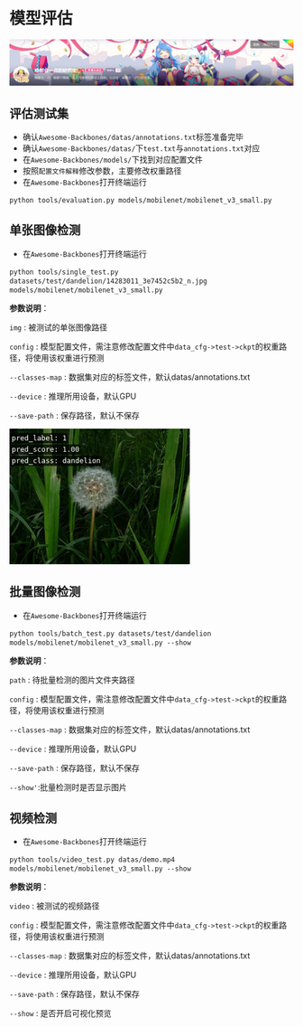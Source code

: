 模型评估
===========================

[![BILIBILI](https://raw.githubusercontent.com/Fafa-DL/readme-data/main/Bilibili.png)](https://space.bilibili.com/46880349)
## 评估测试集
- 确认`Awesome-Backbones/datas/annotations.txt`标签准备完毕
- 确认`Awesome-Backbones/datas/`下`test.txt`与`annotations.txt`对应
- 在`Awesome-Backbones/models/`下找到对应配置文件
- 按照`配置文件解释`修改参数，主要修改权重路径
- 在`Awesome-Backbones`打开终端运行
```
python tools/evaluation.py models/mobilenet/mobilenet_v3_small.py
```

## 单张图像检测
- 在`Awesome-Backbones`打开终端运行
```
python tools/single_test.py datasets/test/dandelion/14283011_3e7452c5b2_n.jpg models/mobilenet/mobilenet_v3_small.py
```
**参数说明**：

`img` : 被测试的单张图像路径

`config` : 模型配置文件，需注意修改配置文件中`data_cfg->test->ckpt`的权重路径，将使用该权重进行预测

`--classes-map` : 数据集对应的标签文件，默认datas/annotations.txt

`--device` : 推理所用设备，默认GPU

`--save-path` : 保存路径，默认不保存

![results](https://raw.githubusercontent.com/Fafa-DL/readme-data/main/backbones/dandelion.jpg)

## 批量图像检测
- 在`Awesome-Backbones`打开终端运行
```
python tools/batch_test.py datasets/test/dandelion models/mobilenet/mobilenet_v3_small.py --show
```
**参数说明**：

`path` : 待批量检测的图片文件夹路径

`config` : 模型配置文件，需注意修改配置文件中`data_cfg->test->ckpt`的权重路径，将使用该权重进行预测

`--classes-map` : 数据集对应的标签文件，默认datas/annotations.txt

`--device` : 推理所用设备，默认GPU

`--save-path` : 保存路径，默认不保存

`--show'`:批量检测时是否显示图片

## 视频检测
- 在`Awesome-Backbones`打开终端运行
```
python tools/video_test.py datas/demo.mp4 models/mobilenet/mobilenet_v3_small.py --show
```
**参数说明**：

`video` : 被测试的视频路径

`config` : 模型配置文件，需注意修改配置文件中`data_cfg->test->ckpt`的权重路径，将使用该权重进行预测

`--classes-map` : 数据集对应的标签文件，默认datas/annotations.txt

`--device` : 推理所用设备，默认GPU

`--save-path` : 保存路径，默认不保存

`--show` : 是否开启可视化预览

